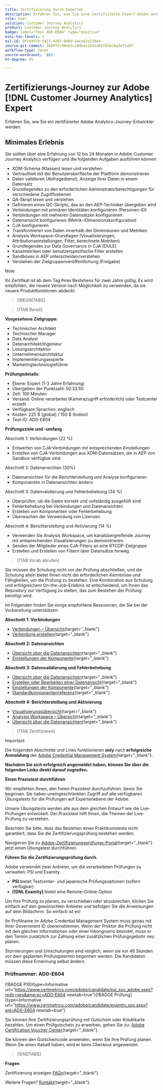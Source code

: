 ```yaml
---
title: Zertifizierung durch Experten
description: Erfahren Sie, wie Sie eine zertifizierte Expert-Adobe werden in [!DNL Customer Journey Analytics]
role: User
solution: Customer Journey Analytics
product: Customer Journey Analytics
badge: label="Test AD0-E604" type="positive"
mini-toc-levels: 1
exl-id: 9ffe9fc9-5427-4297-9d8d-14ce62e239e4
source-git-commit: 36b073c50eb5cc84bac1b3ea65fd3ecba3e71a8f
workflow-type: tm+mt
source-wordcount: '863'
ht-degree: 9%

---
```


# Zertifizierungs-Journey zur Adobe [!DNL Customer Journey Analytics] Expert

Erfahren Sie, wie Sie ein zertifizierter Adobe Analytics-Journey-Entwickler werden.

## Minimales Erlebnis

Sie sollten über eine Erfahrung von 12 bis 24 Monaten in Adobe Customer Journey Analytics verfügen und die folgenden Aufgaben ausführen können:

* XDM-Schema (Klassen) lesen und verstehen
* Vertrautheit mit der Benutzeroberfläche der Plattform demonstrieren
* Daten validieren (Abfragedienst), Anzeige Ihrer Daten in einem Datensatz
* Grundlegendes zu den erforderlichen Administratorberechtigungen für verschiedene Zugriffsebenen
* QA-Skript lesen und verstehen
* Definieren eines QC-Skripts, das an den AEP-Techniker übergeben wird
* Verbindungen mit primären Identitäten konfigurieren (Personen-ID)
* Verbindungen mit mehreren Datensätzen konfigurieren
* Datenansicht konfigurieren (Metrik-/Dimensionskonfiguration)
* CJA konfigurieren
* Transformieren von Daten innerhalb der Dimensionen und Metriken
* Analysis Workspace-Grundlagen (Visualisierungen, Attributionseinstellungen, Filter, berechnete Metriken)
* Grundlegendes zur Data Governance in CJA (DULE)
* Kanalmetriken oder benutzerspezifische Filter erstellen
* Sandboxes in AEP unterscheiden/verstehen
* Verstehen der Zielgruppenveröffentlichung (Freigabe)

>[!NOTE]
>
>Ihr Zertifikat ist ab dem Tag Ihres Bestehens für zwei Jahre gültig. Es wird empfohlen, die neuere Version nach Möglichkeit zu verwenden, da sie neuere Produktfunktionen abdeckt.

>[!BEGINTABS]

>[!TAB Bereit]

**Vorgesehene Zielgruppe:**

* Technischer Architekt
* Technischer Manager
* Data Analyst
* Datenarchitekt/Ingenieur
* Lösungsarchitektur
* Unternehmensarchitektur
* Implementierungsexperte
* Marketingtechnologieführer

**Prüfungsdetails:**

* Ebene: Expert (1-3 Jahre Erfahrung)
* Übergeben der Punktzahl: 50.33.50
* Zeit: 100 Minuten
* Versand: Online verarbeitet (Kamerazugriff erforderlich) oder Testcenter erstellt
* Verfügbare Sprachen: englisch
* Kosten: 225 $ (global) / 150 $ (Indien)
* Test-ID: AD0-E604

**Prüfungsziele und -umfang**

Abschnitt 1: Verbindungen (22 %)

* Entwerfen von CJA-Verbindungen mit entsprechenden Einstellungen
* Erstellen von CJA-Verbindungen aus XDM-Datensätzen, die in AEP von Sandbox verfügbar sind

Abschnitt 2: Datenansichten (30%)

* Datenansichten für die Berichterstellung und Analyse konfigurieren
* Komponenten in Datenansichten ändern

Abschnitt 3: Datenvalidierung und Fehlerbehebung (34 %)

* Überprüfen, ob die Daten korrekt und vollständig ausgefüllt sind
* Fehlerbehebung bei Verbindungen und Datenansichten
* Erstellen von Komponenten oder Fehlerbehebung
* Überwachen der Verwendung von Lizenzen

Abschnitt 4: Berichterstellung und Aktivierung (14 %)

* Verwenden Sie Analysis Workspace, um kanalübergreifende Journey mit entsprechenden Visualisierungen zu demonstrieren.
* Senden der Mitglieder eines CJA-Filters an eine RTCDP-Zielgruppe
* Erstellen und Erstellen von Filtern über Datensätze hinweg

>[!TAB Vorab abrufen]

Sie müssen die Schulung nicht vor der Prüfung abschließen, und die Schulung allein bietet Ihnen nicht die erforderlichen Kenntnisse und Fähigkeiten, um die Prüfung zu bestehen. Eine Kombination aus Schulung und erfolgreichem On-the-Job-Erlebnis ist entscheidend, um Ihnen das Repository zur Verfügung zu stellen, das zum Bestehen der Prüfung benötigt wird.

Im Folgenden finden Sie einige empfohlene Ressourcen, die Sie bei der Vorbereitung unterstützen:

**Abschnitt 1: Verbindungen**

* [Verbindungen – Übersicht](https://experienceleague.adobe.com/docs/analytics-platform/using/cja-connections/overview.html?lang=de){target="_blank"}
* [Verbindung erstellen](https://experienceleague.adobe.com/docs/analytics-platform/using/cja-connections/create-connection.html?lang=de){target="_blank"}

**Abschnitt 2: Datenansichten**

* [Übersicht über die Datenansichten](https://experienceleague.adobe.com/docs/analytics-platform/using/cja-dataviews/data-views.html?lang=de){target="_blank"}
* [Einstellungen der Komponente](https://experienceleague.adobe.com/docs/analytics-platform/using/cja-dataviews/component-settings/overview.html){target="_blank"}

**Abschnitt 3: Datenvalidierung und Fehlerbehebung**

* [Übersicht über die Datenansichten](https://experienceleague.adobe.com/docs/analytics-platform/using/cja-dataviews/data-views.html?lang=de){target="_blank"}
* [Erstellen oder Bearbeiten einer Datenansicht](https://experienceleague.adobe.com/docs/analytics-platform/using/cja-dataviews/create-dataview.html?lang=de){target="_blank"}
* [Einstellungen der Komponente](https://experienceleague.adobe.com/docs/analytics-platform/using/cja-dataviews/component-settings/overview.html){target="_blank"}
* [Standardkomponentenreferenz](https://experienceleague.adobe.com/docs/analytics-platform/using/cja-dataviews/component-reference.html?lang=de){target="_blank"}

**Abschnitt 4: Berichterstellung und Aktivierung**

* [Visualisierungsübersicht](https://experienceleague.adobe.com/docs/analytics-platform/using/cja-workspace/visualizations/freeform-analysis-visualizations.html){target="_blank"}
* [Analysis Workspace – Übersicht](https://experienceleague.adobe.com/docs/analytics-platform/using/cja-workspace/home.html){target="_blank"}
* [Übersicht über die Datenansichten](https://experienceleague.adobe.com/docs/analytics-platform/using/cja-dataviews/data-views.html?lang=de){target="_blank"}

>[!TAB Zertifizieren]

>[!IMPORTANT]
>
>Die folgenden Abschnitte und Links funktionieren **only**  nach **erfolgreiche Anmeldung** der [Adobe Credential Management System](https://www.certmetrics.com/adobe){target="_blank"}.

**Nachdem Sie sich erfolgreich angemeldet haben, können Sie über die folgenden Links direkt darauf zugreifen.**

**Einen Praxistest durchführen**

Wir empfehlen Ihnen, den freien Praxistest durchzuführen, bevor Sie beginnen. Sie haben uneingeschränkten Zugriff auf alle verfügbaren Übungstests für die Prüfungen auf Expertenebene der Adobe.

Unsere Übungstests werden alle aus dem gleichen Entwurf wie die Live-Prüfungen entwickelt. Der Praxistest hilft Ihnen, die Themen der Live-Prüfung zu verstehen.

Beachten Sie bitte, dass das Bestehen eines Praktikumstests nicht garantiert, dass Sie die Zertifizierungsprüfung bestehen werden.

Navigieren Sie zu [Adobe-Zertifizierungsprüfungs-Portal](https://www.certmetrics.com/adobe/candidate/gmetrix_sso.aspx){target="_blank"} jetzt einen Übungstest durchführen.

**Führen Sie die Zertifizierungsprüfung durch.**

Adobe verwendet zwei Anbieter, um die verarbeiteten Prüfungen zu verwalten: PSI und Examity.

* **PSI** bietet Testcenter- und japanische Prüfungsoptionen (sofern verfügbar)
* **[!DNL Examity]** bietet eine Remote-Online-Option

Um Ihre Prüfung zu planen, zu verschieben oder abzubrechen, klicken Sie einfach auf den gewünschten Anbieter und befolgen Sie die Anweisungen auf dem Bildschirm. So einfach ist es!

Ihr Profilname im Adobe Credential Management System muss genau mit Ihrer Government ID übereinstimmen. Wenn der Proktor die Prüfung nicht mit den gleichen Informationen oder einer Inkongruenz beendet, muss er den Termin zusätzlich zur Zahlung einer zusätzlichen Prüfungsgebühr neu planen.

Stornierungen und Umschulungen sind möglich, wenn sie vor 48 Stunden vor dem geplanten Prüfungstermin begonnen werden. Die Kandidaten müssen diese Ernennung selbst ändern.

### Prüfnummer: AD0-E604

[!BADGE PSI]{type=Informative url="https://www.certmetrics.com/adobe/candidate/psi_sso_adobe.aspx?redir=yes&amp;ec=AD0-E604 newtab=true"}[!BADGE Prüfung]{type=Informative url="https://www.certmetrics.com/adobe/candidate/examity_sso.aspx?eid=AD0-E604 newtab=true"}

Sie können Ihre Zertifizierungsprüfung mit Gutschein oder Kreditkarte bezahlen. Um einen Prüfgutschein zu erwerben, gehen Sie zu: [Adobe Certification Voucher Center](https://market.xvoucher.com/adobe/global){target="_blank"}.

Sie können den Gutscheincode anwenden, wenn Sie Ihre Prüfung planen. Wenn Sie einen Rabatt haben, wird er beim Checkout angewendet.

>[!ENDTABS]

**Fragen**

Zertifizierung anzeigen [FAQs](https://experienceleague.adobe.com/docs/certification/certification/faq.html){target="_blank"}.

Weitere Fragen? [Kontakt](mailto:certif@adobe.com){target="_blank"}.

